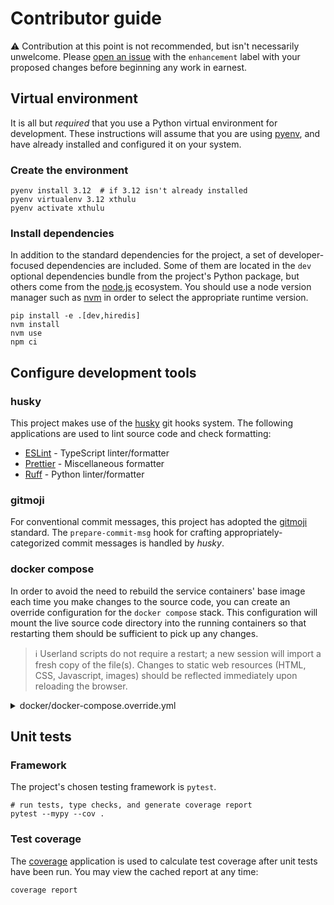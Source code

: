 # Contributor guide

⚠️ Contribution at this point is not recommended, but isn't necessarily
unwelcome. Please [open an issue][] with the `enhancement` label with your
proposed changes before beginning any work in earnest.

## Virtual environment

It is all but _required_ that you use a Python virtual environment for
development. These instructions will assume that you are using [pyenv][], and
have already installed and configured it on your system.

### Create the environment

```shell
pyenv install 3.12  # if 3.12 isn't already installed
pyenv virtualenv 3.12 xthulu
pyenv activate xthulu
```

### Install dependencies

In addition to the standard dependencies for the project, a set of
developer-focused dependencies are included. Some of them are located in the
`dev` optional dependencies bundle from the project's Python package, but others
come from the [node.js][] ecosystem. You should use a node version manager such
as [nvm][] in order to select the appropriate runtime version.

```shell
pip install -e .[dev,hiredis]
nvm install
nvm use
npm ci
```

## Configure development tools

### husky

This project makes use of the [husky][] git hooks system. The following
applications are used to lint source code and check formatting:

- [ESLint][] - TypeScript linter/formatter
- [Prettier][] - Miscellaneous formatter
- [Ruff][] - Python linter/formatter

### gitmoji

For conventional commit messages, this project has adopted the [gitmoji][]
standard. The `prepare-commit-msg` hook for crafting appropriately-categorized
commit messages is handled by _husky_.

### docker compose

In order to avoid the need to rebuild the service containers' base image each
time you make changes to the source code, you can create an override
configuration for the `docker compose` stack. This configuration will mount the
live source code directory into the running containers so that restarting them
should be sufficient to pick up any changes.

> ℹ️ Userland scripts do not require a restart; a new session will import a
> fresh copy of the file(s). Changes to static web resources (HTML, CSS,
> Javascript, images) should be reflected immediately upon reloading the
> browser.

<details>
<summary>docker/docker-compose.override.yml</summary>

```yaml
version: "3"

x-live-source: &live-source
  volumes:
    - ../xthulu:/app/xthulu:ro

services:
  cli: *live-source
  user: *live-source
  ssh: *live-source
  web: *live-source

  web-static:
    volumes:
      # parent volume cannot be read-only or subvolumes will not mount
      - ../xthulu/web/static:/usr/share/nginx/html
      - ../userland/web/static:/usr/share/nginx/html/user:ro
```

</details>

## Unit tests

### Framework

The project's chosen testing framework is `pytest`.

```shell
# run tests, type checks, and generate coverage report
pytest --mypy --cov .
```

### Test coverage

The [coverage][] application is used to calculate test coverage after unit tests
have been run. You may view the cached report at any time:

```shell
coverage report
```

[coverage]: https://coverage.readthedocs.io/en/latest
[eslint]: https://eslint.org
[gitmoji]: https://gitmoji.dev
[husky]: https://typicode.github.io/husky
[node.js]: https://nodejs.org
[nvm]: https://github.com/nvm-sh/nvm
[open an issue]: https://github.com/haliphax/xthulu/issues/new?labels=enhancement&title=Proposal:%20
[prettier]: https://prettier.io
[pyenv]: https://github.com/pyenv/pyenv
[ruff]: https://beta.ruff.rs/docs
